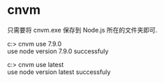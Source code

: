 # cnvm

只需要将 cnvm.exe 保存到 Node.js 所在的文件夹即可. 

c:\> cnvm use 7.9.0 <br/>
use node version 7.9.0 successfuly

c:\> cnvm use latest <br/>
use node version latest successfuly